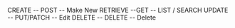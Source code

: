 CREATE -- POST -- Make New
RETRIEVE --GET -- LIST / SEARCH
UPDATE -- PUT/PATCH -- Edit
DELETE -- DELETE -- Delete